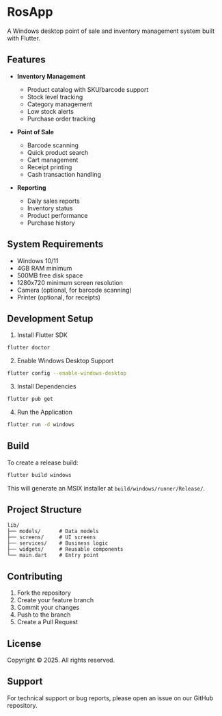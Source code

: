 # RosApp

A Windows desktop point of sale and inventory management system built with Flutter.

## Features

- **Inventory Management**
  - Product catalog with SKU/barcode support
  - Stock level tracking
  - Category management
  - Low stock alerts
  - Purchase order tracking

- **Point of Sale**
  - Barcode scanning
  - Quick product search
  - Cart management
  - Receipt printing
  - Cash transaction handling

- **Reporting**
  - Daily sales reports
  - Inventory status
  - Product performance
  - Purchase history

## System Requirements

- Windows 10/11
- 4GB RAM minimum
- 500MB free disk space
- 1280x720 minimum screen resolution
- Camera (optional, for barcode scanning)
- Printer (optional, for receipts)

## Development Setup

1. Install Flutter SDK
```bash
flutter doctor
```

2. Enable Windows Desktop Support
```bash
flutter config --enable-windows-desktop
```

3. Install Dependencies
```bash
flutter pub get
```

4. Run the Application
```bash
flutter run -d windows
```

## Build

To create a release build:
```bash
flutter build windows
```

This will generate an MSIX installer at `build/windows/runner/Release/`.

## Project Structure

```
lib/
├── models/      # Data models
├── screens/     # UI screens
├── services/    # Business logic
├── widgets/     # Reusable components
└── main.dart    # Entry point
```

## Contributing

1. Fork the repository
2. Create your feature branch
3. Commit your changes
4. Push to the branch
5. Create a Pull Request

## License

Copyright © 2025. All rights reserved.

## Support

For technical support or bug reports, please open an issue on our GitHub repository.
